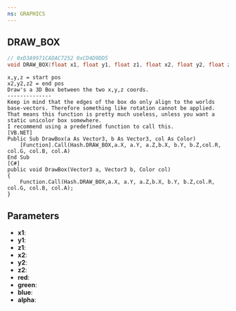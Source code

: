 ```yaml
---
ns: GRAPHICS
---
```

## DRAW_BOX

```c
// 0xD3A9971CADAC7252 0xCD4D9DD5
void DRAW_BOX(float x1, float y1, float z1, float x2, float y2, float z2, int red, int green, int blue, int alpha);
```

```
x,y,z = start pos  
x2,y2,z2 = end pos  
Draw's a 3D Box between the two x,y,z coords.  
--------------  
Keep in mind that the edges of the box do only align to the worlds base-vectors. Therefore something like rotation cannot be applied. That means this function is pretty much useless, unless you want a static unicolor box somewhere.  
I recommend using a predefined function to call this.  
[VB.NET]  
Public Sub DrawBox(a As Vector3, b As Vector3, col As Color)  
    [Function].Call(Hash.DRAW_BOX,a.X, a.Y, a.Z,b.X, b.Y, b.Z,col.R, col.G, col.B, col.A)  
End Sub  
[C#]  
public void DrawBox(Vector3 a, Vector3 b, Color col)  
{  
    Function.Call(Hash.DRAW_BOX,a.X, a.Y, a.Z,b.X, b.Y, b.Z,col.R, col.G, col.B, col.A);  
}  
```

## Parameters
* **x1**: 
* **y1**: 
* **z1**: 
* **x2**: 
* **y2**: 
* **z2**: 
* **red**: 
* **green**: 
* **blue**: 
* **alpha**: 

